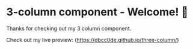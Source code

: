 # 3-column component - Welcome! 👋

Thanks for checking out my 3 column component.

Check out my live preview: (https://dbcc0de.github.io/three-column/)
